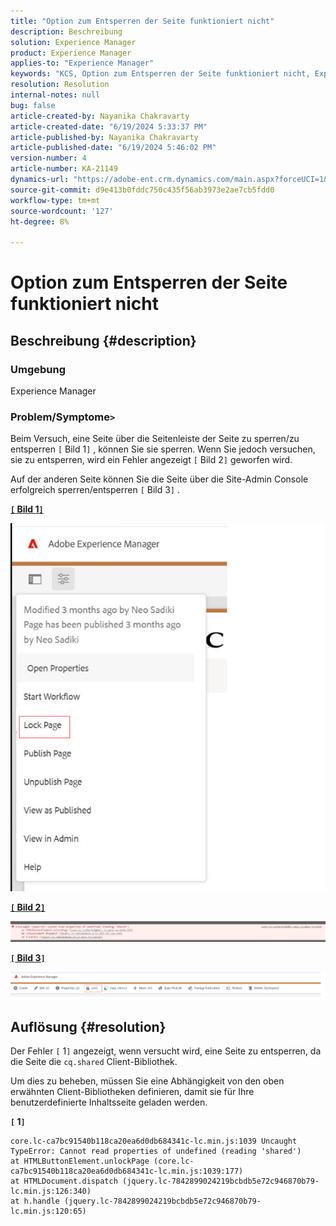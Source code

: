 ```yaml
---
title: "Option zum Entsperren der Seite funktioniert nicht"
description: Beschreibung
solution: Experience Manager
product: Experience Manager
applies-to: "Experience Manager"
keywords: "KCS, Option zum Entsperren der Seite funktioniert nicht, Experience Manager, AEM"
resolution: Resolution
internal-notes: null
bug: false
article-created-by: Nayanika Chakravarty
article-created-date: "6/19/2024 5:33:37 PM"
article-published-by: Nayanika Chakravarty
article-published-date: "6/19/2024 5:46:02 PM"
version-number: 4
article-number: KA-21149
dynamics-url: "https://adobe-ent.crm.dynamics.com/main.aspx?forceUCI=1&pagetype=entityrecord&etn=knowledgearticle&id=fd8c6d0c-622e-ef11-840a-000d3a37b1e1"
source-git-commit: d9e413b0fddc750c435f56ab3973e2ae7cb5fdd0
workflow-type: tm+mt
source-wordcount: '127'
ht-degree: 8%

---
```


# Option zum Entsperren der Seite funktioniert nicht

## Beschreibung {#description}


### Umgebung

Experience Manager

### Problem/Symptome`>`

Beim Versuch, eine Seite über die Seitenleiste der Seite zu sperren/zu entsperren `[` Bild 1`]` , können Sie sie sperren. Wenn Sie jedoch versuchen, sie zu entsperren, wird ein Fehler angezeigt `[` Bild 2`]`  geworfen wird.

Auf der anderen Seite können Sie die Seite über die Site-Admin Console erfolgreich sperren/entsperren `[` Bild 3`]` .

<u><b>`[` Bild 1`]` </b></u>

![](assets/___028d6d0c-622e-ef11-840a-000d3a37b1e1___.png)

<u><b>`[` Bild 2`]` </b></u>

![](assets/___058d6d0c-622e-ef11-840a-000d3a37b1e1___.png)

<u><b>`[` Bild 3`]` </b></u>

![](assets/___088d6d0c-622e-ef11-840a-000d3a37b1e1___.png)


## Auflösung {#resolution}


Der Fehler `[` 1`]`  angezeigt, wenn versucht wird, eine Seite zu entsperren, da die Seite die `cq.shared` Client-Bibliothek.

Um dies zu beheben, müssen Sie eine Abhängigkeit von den oben erwähnten Client-Bibliotheken definieren, damit sie für Ihre benutzerdefinierte Inhaltsseite geladen werden.

<b>`[` 1`]` </b>


```
core.lc-ca7bc91540b118ca20ea6d0db684341c-lc.min.js:1039 Uncaught TypeError: Cannot read properties of undefined (reading 'shared') 
at HTMLButtonElement.unlockPage (core.lc-ca7bc91540b118ca20ea6d0db684341c-lc.min.js:1039:177) 
at HTMLDocument.dispatch (jquery.lc-7842899024219bcbdb5e72c946870b79-lc.min.js:126:340) 
at h.handle (jquery.lc-7842899024219bcbdb5e72c946870b79-lc.min.js:120:65)
```


